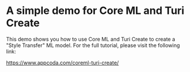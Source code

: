 # A simple demo for Core ML and Turi Create

This demo shows you how to use Core ML and Turi Create to create a "Style Transfer" ML model. For the full tutorial, please visit the following link:

https://www.appcoda.com/coreml-turi-create/
